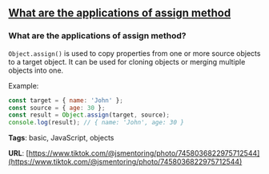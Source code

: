 ## [What are the applications of assign method](#what-are-the-applications-of-assign-method)

### What are the applications of assign method?

`Object.assign()` is used to copy properties from one or more source objects to a target object. It can be used for cloning objects or merging multiple objects into one.

Example:

```javascript
const target = { name: 'John' };
const source = { age: 30 };
const result = Object.assign(target, source);
console.log(result); // { name: 'John', age: 30 }
```

**Tags**: basic, JavaScript, objects

**URL**: [https://www.tiktok.com/@jsmentoring/photo/7458036822975712544](https://www.tiktok.com/@jsmentoring/photo/7458036822975712544)
